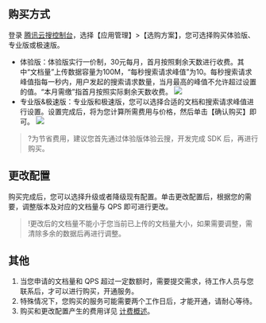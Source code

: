 ## 购买方式
登录 [腾讯云搜控制台](https://console.cloud.tencent.com/yunso/app_apply.cgi)，选择【应用管理】>【选购方案】，您可选择购买体验版、专业版或极速版。
- 体验版：体验版实行一价制，30元每月，首月按照剩余天数进行收费。其中“文档量”上传数据容量为100M，“每秒搜索请求峰值”为10。每秒搜索请求峰值指每一秒内，用户发起的搜索请求数量，当月最高的峰值不允许超过设置的值。“本月需缴”指首月按照实际剩余天数收费。
![](https://main.qcloudimg.com/raw/aa74e195bdeb3c0084920462912d02a6.png)
- 专业版&极速版：专业版和极速版，您可以选择合适的文档和搜索请求峰值进行设置。设置完成后，将为您计算所需费用与价格，然后单击【确认购买】即可。
![](https://main.qcloudimg.com/raw/adda4422c9d24ae52a10728aab2d7dfb.png)
>?为节省费用，建议您首先通过体验版体验云搜，开发完成 SDK 后，再进行购买。

## 更改配置
购买完成后，您可以选择升级或者降级现有配置。单击更改配置后，根据您的需要，调整版本及对应的文档量与 QPS 即可进行更改。
>!更改后的文档量不能小于您当前已上传的文档量大小，如果需要调整，需清除多余的数据后再进行调整。

## 其他
1. 当您申请的文档量和 QPS 超过一定数额时，需要提交需求，待工作人员与您联系后，才可以进行购买，开通服务。
2. 特殊情况下，您购买的服务可能需要两个工作日后，才能开通，请耐心等待。
3. 购买和更改配置产生的费用详见 [计费概述](https://cloud.tencent.com/document/product/270/1856)。
